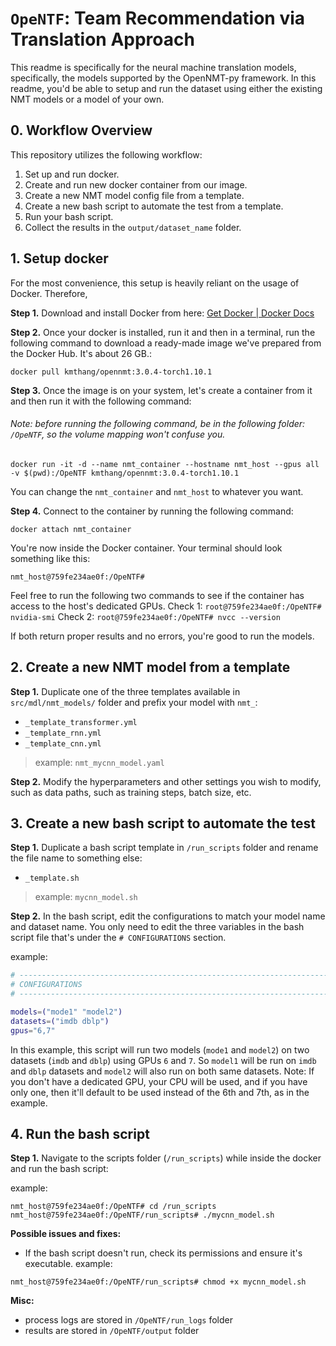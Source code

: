 # `OpeNTF`: Team Recommendation via Translation Approach

This readme is specifically for the neural machine translation models, specifically, the models supported by the OpenNMT-py framework. In this readme, you'd be able to setup and run the dataset using either the existing NMT models or a model of your own.

## 0. Workflow Overview
This repository utilizes the following workflow:

1. Set up and run docker.
5. Create and run new docker container from our image.
7. Create a new NMT model config file from a template.
8. Create a new bash script to automate the test from a template.
9. Run your bash script.
10. Collect the results in the `output/dataset_name` folder.

## 1. Setup docker

For the most convenience, this setup is heavily reliant on the usage of Docker. Therefore,

**Step 1.** Download and install Docker from here: [Get Docker | Docker Docs](https://docs.docker.com/get-started/get-docker/)

**Step 2.** Once your docker is installed, run it and then in a terminal, run the following command to download a ready-made image we've prepared from the Docker Hub. It's about 26 GB.:
```
docker pull kmthang/opennmt:3.0.4-torch1.10.1
```

**Step 3.** Once the image is on your system, let's create a container from it and then run it with the following command:

###### Note: before running the following command, be in the following folder: `/OpeNTF`, so the volume mapping won't confuse you.

```
docker run -it -d --name nmt_container --hostname nmt_host --gpus all -v $(pwd):/OpeNTF kmthang/opennmt:3.0.4-torch1.10.1
```

You can change the `nmt_container` and `nmt_host` to whatever you want.

**Step 4.** Connect to the container by running the following command:
```
docker attach nmt_container
```

You're now inside the Docker container. Your terminal should look something like this:

```
nmt_host@759fe234ae0f:/OpeNTF#
```

Feel free to run the following two commands to see if the container has access to the host's dedicated GPUs.
Check 1: `root@759fe234ae0f:/OpeNTF# nvidia-smi`
Check 2: `root@759fe234ae0f:/OpeNTF# nvcc --version`

If both return proper results and no errors, you're good to run the models.

## 2. Create a new NMT model from a template

**Step 1.** Duplicate one of the three templates available in `src/mdl/nmt_models/` folder and prefix your model with `nmt_`:
- `_template_transformer.yml`
- `_template_rnn.yml`
- `_template_cnn.yml`
> example: `nmt_mycnn_model.yaml`

**Step 2.** Modify the hyperparameters and other settings you wish to modify, such as data paths, such as training steps, batch size, etc.



## 3. Create a new bash script to automate the test

**Step 1.** Duplicate a bash script template in `/run_scripts` folder and rename the file name to something else:
- `_template.sh`
> example: `mycnn_model.sh`
>

**Step 2.** In the bash script, edit the configurations to match your model name and dataset name. You only need to edit the three variables in the bash script file that's under the `# CONFIGURATIONS` section.

example:
```bash
# ------------------------------------------------------------------------------
# CONFIGURATIONS
# ------------------------------------------------------------------------------

models=("mode1" "model2")
datasets=("imdb dblp")
gpus="6,7"
```
In this example, this script will run two models (`mode1` and `model2`) on two datasets (`imdb` and `dblp`) using GPUs `6` and `7`. So `model1` will be run on `imdb` and `dblp` datasets and `model2` will also run on both same datasets. Note: If you don't have a dedicated GPU, your CPU will be used, and if you have only one, then it'll default to be used instead of the 6th and 7th, as in the example.

## 4. Run the bash script

**Step 1.** Navigate to the scripts folder (`/run_scripts`) while inside the docker and run the bash script:

example:
```
nmt_host@759fe234ae0f:/OpeNTF# cd /run_scripts
nmt_host@759fe234ae0f:/OpeNTF/run_scripts# ./mycnn_model.sh
```

**Possible issues and fixes:**
- If the bash script doesn't run, check its permissions and ensure it's executable.
example:

```
nmt_host@759fe234ae0f:/OpeNTF/run_scripts# chmod +x mycnn_model.sh
```


**Misc:** 
- process logs are stored in `/OpeNTF/run_logs` folder
- results are stored in `/OpeNTF/output` folder
